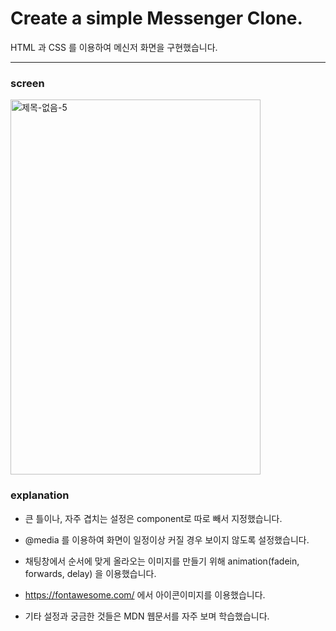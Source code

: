 # Create a simple Messenger Clone.

HTML 과 CSS 를 이용하여 메신저 화면을 구현했습니다.

---

### screen

<img src="https://user-images.githubusercontent.com/59306143/101231847-3fc7a980-36f1-11eb-8640-12014e4e3a30.gif" alt="제목-없음-5" width="400" height="600"/>

### explanation

- 큰 틀이나, 자주 겹치는 설정은 component로 따로 빼서 지정했습니다.

- @media 를 이용하여 화면이 일정이상 커질 경우 보이지 않도록 설정했습니다.

- 채팅창에서 순서에 맞게 올라오는 이미지를 만들기 위해 animation(fadein, forwards, delay) 을 이용했습니다.

- https://fontawesome.com/ 에서 아이콘이미지를 이용했습니다.

- 기타 설정과 궁금한 것들은 MDN 웹문서를 자주 보며 학습했습니다.
